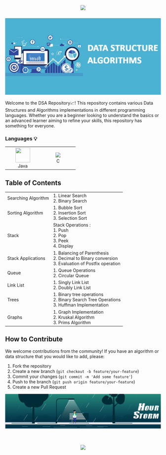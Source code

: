 <h1 align="center">
    <img src="https://readme-typing-svg.herokuapp.com/?font=Righteous&size=35&center=true&color=c8f707&vCenter=true&width=500&height=70&duration=4000&lines=Data+Structures+Algorithms"/>
</h1>

<p align="center">
  <img src="https://github.com/hiteshpatil2005/Data-Structures-Algorithm/blob/main/img/New%20Project%20(11)(130).jpg" alt="DSA Repository">
</p>

Welcome to the DSA Repository📈! This repository contains various Data Structures and Algorithms implementations in different programming languages. Whether you are a beginner looking to understand the basics or an advanced learner aiming to refine your skills, this repository has something for everyone.<br>
### Languages 💡
  <table>
    <tr>
        <td align="center" width="100">
            <a href="https://skillicons.dev">
            <img src="https://github.com/duyu09/Duyu09/assets/92843163/9fd67c91-6e7d-42fc-b588-86e506676d14" width="48" height="48" />
            </a>
            <br>Java
        </td>
        <td align="center" width="100">
            <a href="https://skillicons.dev">
            <img src="https://skillicons.dev/icons?i=c" />
            </a>
            <br>C
        </td>
  </tr>
  </table>
  
## Table of Contents
<table>
  <tr>
    <td>Searching Algorithm</td>
    <td>1. Linear Search <br> 2. Binary Search</td>
  </tr>
  <tr>
    <td>Sorting Algorithm</td>
    <td>1. Bubble Sort <br> 2. Insertion Sort <br> 3. Selection Sort</td>
  </tr>
  <tr>
    <td>Stack</td>
    <td>Stack Operations :<br> 1. Push <br> 2. Pop <br> 3. Peek <br> 4. Display</td>
  </tr>
  <tr>
    <td>Stack Applications</td>
    <td>1. Balancing of Parenthesis <br>2. Decimal to Binary conversion <br> 3. Evaluation of Postfix operation</td>
  </tr>
  <tr>
    <td>Queue</td>
    <td>1. Queue Operations <br> 2. Circular Queue</td>
  </tr>
  <tr>
    <td>Link List</td>
    <td>1. Singly Link List <br> 2. Doubly Link List</td>
  </tr>
  <tr>
    <td>Trees</td>
    <td>1. Binary tree operations <br> 2. Binary Search Tree Operations <br> 3. Huffman Implementation</td>
  </tr>
  <tr>
    <td>Graphs</td>
    <td>1. Graph Implementation <br> 2. Kruskal Algorithm <br> 3. Prims Algorithm</td>
  </tr>
</table>


## How to Contribute
We welcome contributions from the community! If you have an algorithm or data structure that you would like to add, please:
1. Fork the repository
2. Create a new branch (`git checkout -b feature/your-feature`)
3. Commit your changes (`git commit -m 'Add some feature'`)
4. Push to the branch (`git push origin feature/your-feature`)
5. Create a new Pull Request

<p align="center">
  <img src="https://github.com/hiteshpatil2005/hiteshpatil2005/blob/main/Assest/HourStorm.gif">
</p>
<h1 align="center">
    <img src="https://readme-typing-svg.herokuapp.com/?font=Righteous&size=35&color=c8f707&center=true&vCenter=true&width=500&height=70&duration=4000&lines=😊+HAPPY+CODING+😊"/>
</h1>
